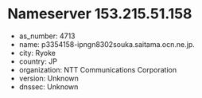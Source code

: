 # Nameserver 153.215.51.158

* as_number: 4713
* name: p3354158-ipngn8302souka.saitama.ocn.ne.jp.
* city: Ryoke
* country: JP
* organization: NTT Communications Corporation
* version: Unknown
* dnssec: Unknown
